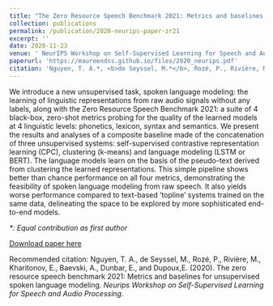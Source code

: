 ```yaml
---
title: "The Zero Resource Speech Benchmark 2021: Metrics and baselines for unsupervised spoken language modeling"
collection: publications
permalink: /publication/2020-neurips-paper-zr21
excerpt: ''
date: 2020-11-23
venue: ' NeurIPS Workshop on Self-Supervised Learning for Speech and Audio Processing'
paperurl: 'https://maureendss.github.io/files/2020_neurips.pdf'
citation: 'Nguyen, T. A.*, <b>de Seyssel, M.*</b>, Rozé, P., Rivière, M., Kharitonov, E., Baevski, A., Dunbar, E., and Dupoux,E. (2020). The zero resource speech benchmark 2021: Metrics and baselines for unsupervised spoken language modeling. <i>Neurips Workshop on Self-Supervised Learning for Speech and Audio Processing</i>.'
---
```

We introduce a new unsupervised task, spoken language modeling: the learning of linguistic representations from raw audio signals without any labels, along with the Zero Resource Speech Benchmark 2021: a suite of 4 black-box, zero-shot metrics probing for the quality of the learned models at 4 linguistic levels: phonetics, lexicon, syntax and semantics. We present the results and analyses of a composite baseline made of the concatenation of three unsupervised systems: self-supervised contrastive representation learning (CPC), clustering (k-means) and language modeling (LSTM or BERT). The language models learn on the basis of the pseudo-text derived from clustering the learned representations. This simple pipeline shows better than chance performance on all four metrics, demonstrating the feasibility of spoken language modeling from raw speech. It also yields worse performance compared to text-based ‘topline’ systems trained on the same data, delineating the space to be explored by more sophisticated end-to-end models.

*\*: Equal contribution as first author*

[Download paper here](https://arxiv.org/pdf/2011.11588.pdf)

Recommended citation: Nguyen, T. A., de Seyssel, M., Rozé, P., Rivière, M., Kharitonov, E., Baevski, A., Dunbar, E., and Dupoux,E. (2020). The zero resource speech benchmark 2021: Metrics and baselines for unsupervised spoken language modeling. *Neurips Workshop on Self-Supervised Learning for Speech and Audio Processing*.
